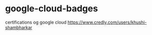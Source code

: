 # google-cloud-badges
certifications og google cloud
https://www.credly.com/users/khushi-shambharkar
